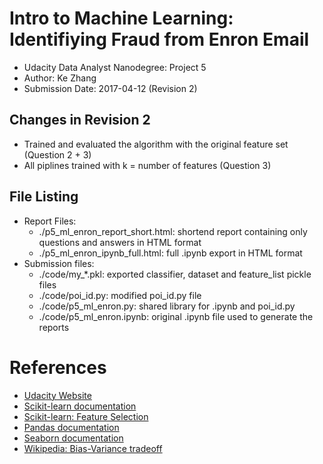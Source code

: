 # Intro to Machine Learning: Identifiying Fraud from Enron Email

* Udacity Data Analyst Nanodegree: Project 5
* Author: Ke Zhang
* Submission Date: 2017-04-12 (Revision 2)

## Changes in Revision 2

* Trained and evaluated the algorithm with the original feature set (Question 2 + 3)
* All piplines trained with k = number of features (Question 3)


## File Listing

* Report Files:
	* ./p5_ml_enron_report_short.html: shortend report containing only questions and answers in HTML format
	* ./p5_ml_enron_ipynb_full.html: full .ipynb export in HTML format
* Submission files:
	* ./code/my_*.pkl: exported classifier, dataset and feature_list pickle files
	* ./code/poi_id.py: modified poi_id.py file
	* ./code/p5_ml_enron.py: shared library for .ipynb and poi_id.py
	* ./code/p5_ml_enron.ipynb: original .ipynb file used to generate the reports


# References

* [Udacity Website](https://www.udacity.com/)
* [Scikit-learn documentation](http://scikit-learn.org/stable)
* [Scikit-learn: Feature Selection](http://scikit-learn.org/stable/modules/feature_selection.html)
* [Pandas documentation](http://pandas.pydata.org/pandas-docs/version/0.19.2)
* [Seaborn documentation](https://seaborn.pydata.org/api.html)
* [Wikipedia: Bias-Variance tradeoff](https://en.wikipedia.org/wiki/Bias%E2%80%93variance_tradeoff)
